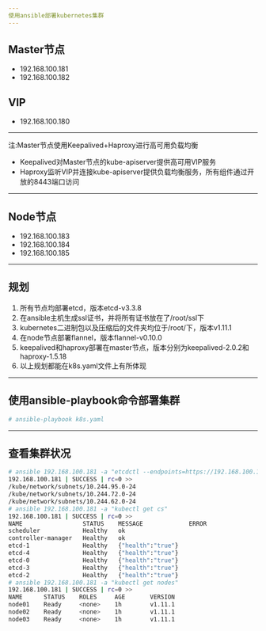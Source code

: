 ```yaml
---
使用ansible部署kubernetes集群
---
```

Master节点
---
+ 192.168.100.181
+ 192.168.100.182

VIP
---
+ 192.168.100.180
---

注:Master节点使用Keepalived+Haproxy进行高可用负载均衡
+ Keepalived对Master节点的kube-apiserver提供高可用VIP服务
+ Haproxy监听VIP并连接kube-apiserver提供负载均衡服务，所有组件通过开放的8443端口访问

---
Node节点
---
+ 192.168.100.183
+ 192.168.100.184
+ 192.168.100.185
---
规划
---
1. 所有节点均部署etcd，版本etcd-v3.3.8
2. 在ansible主机生成ssl证书，并将所有证书放在了/root/ssl下
3. kubernetes二进制包以及压缩后的文件夹均位于/root/下，版本v1.11.1
4. 在node节点部署flannel，版本flannel-v0.10.0
5. keepalived和haproxy部署在master节点，版本分别为keepalived-2.0.2和haproxy-1.5.18
6. 以上规划都能在k8s.yaml文件上有所体现
---
使用ansible-playbook命令部署集群
---
```bash
# ansible-playbook k8s.yaml
```
---
查看集群状况
---
```bash
# ansible 192.168.100.181 -a "etcdctl --endpoints=https://192.168.100.181:2379 ls /kube/network/subnets"
192.168.100.181 | SUCCESS | rc=0 >>
/kube/network/subnets/10.244.95.0-24
/kube/network/subnets/10.244.72.0-24
/kube/network/subnets/10.244.62.0-24
# ansible 192.168.100.181 -a "kubectl get cs"
192.168.100.181 | SUCCESS | rc=0 >>
NAME                 STATUS    MESSAGE             ERROR
scheduler            Healthy   ok                  
controller-manager   Healthy   ok                  
etcd-1               Healthy   {"health":"true"}   
etcd-4               Healthy   {"health":"true"}   
etcd-0               Healthy   {"health":"true"}   
etcd-3               Healthy   {"health":"true"}   
etcd-2               Healthy   {"health":"true"}   
# ansible 192.168.100.181 -a "kubectl get nodes"
192.168.100.181 | SUCCESS | rc=0 >>
NAME      STATUS    ROLES     AGE       VERSION
node01    Ready     <none>    1h        v1.11.1
node02    Ready     <none>    1h        v1.11.1
node03    Ready     <none>    1h        v1.11.1
